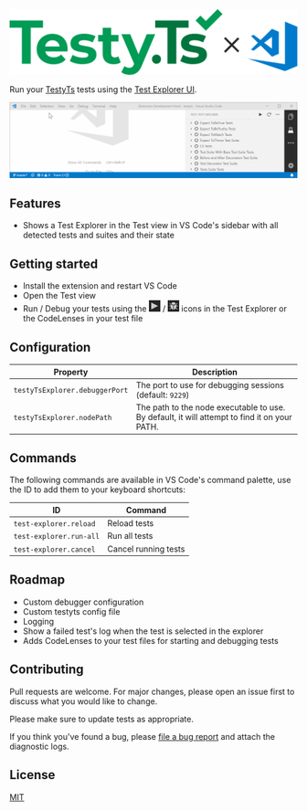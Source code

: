 ![Testy.Ts logo](./img/testyts-x-explorer.png)

Run your [TestyTs](https://www.npmjs.com/package/testyts) tests using the 
[Test Explorer UI](https://marketplace.visualstudio.com/items?itemName=hbenl.vscode-test-explorer).

![Screenshot](img/example.gif)

## Features

* Shows a Test Explorer in the Test view in VS Code's sidebar with all detected tests and suites and their state

## Getting started

* Install the extension and restart VS Code
* Open the Test view
* Run / Debug your tests using the ![Run](img/run.png) / ![Debug](img/debug.png) icons in the Test Explorer or the CodeLenses in your test file

## Configuration

Property                        | Description
--------------------------------|---------------------------------------------------------------
`testyTsExplorer.debuggerPort`  | The port to use for debugging sessions (default: `9229`)
`testyTsExplorer.nodePath`      | The path to the node executable to use. By default, it will attempt to find it on your PATH.


## Commands

The following commands are available in VS Code's command palette, use the ID to add them to your keyboard shortcuts:

ID                                 | Command
-----------------------------------|--------------------------------------------
`test-explorer.reload`             | Reload tests
`test-explorer.run-all`            | Run all tests
`test-explorer.cancel`             | Cancel running tests

## Roadmap

- Custom debugger configuration
- Custom testyts config file
- Logging
- Show a failed test's log when the test is selected in the explorer
- Adds CodeLenses to your test files for starting and debugging tests

## Contributing
Pull requests are welcome. For major changes, please open an issue first to discuss what you would like to change.

Please make sure to update tests as appropriate.

If you think you've found a bug, please [file a bug report](https://github.com/Testy/vscode-testyts-test-adapter/issues) and attach the diagnostic logs.

## License
[MIT](./LICENSE)